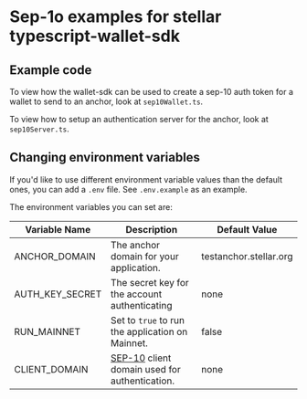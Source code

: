 # Sep-1o examples for stellar typescript-wallet-sdk

## Example code

To view how the wallet-sdk can be used to create a sep-10 auth token for a
wallet to send to an anchor, look at `sep10Wallet.ts`.

To view how to setup an authentication server for the anchor, look at
`sep10Server.ts`.

## Changing environment variables

If you'd like to use different environment variable values than the default
ones, you can add a `.env` file. See `.env.example` as an example.

The environment variables you can set are:

| Variable Name   | Description                                                                                                                    | Default Value          |
| --------------- | ------------------------------------------------------------------------------------------------------------------------------ | ---------------------- |
| ANCHOR_DOMAIN   | The anchor domain for your application.                                                                                        | testanchor.stellar.org |
| AUTH_KEY_SECRET | The secret key for the account authenticating                                                                                  | none                   |
| RUN_MAINNET     | Set to `true` to run the application on Mainnet.                                                                               | false                  |
| CLIENT_DOMAIN   | [SEP-10](https://github.com/stellar/stellar-protocol/blob/master/ecosystem/sep-0010.md) client domain used for authentication. | none                   |
